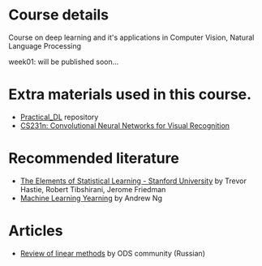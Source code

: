 # Course details

Course on deep learning and it's applications in Computer Vision, Natural Language Processing

week01: will be published soon...

# Extra materials used in this course.
 - [Practical_DL](https://github.com/yandexdataschool/Practical_DL) repository
 - [CS231n: Convolutional Neural Networks for Visual Recognition](http://cs231n.stanford.edu/syllabus.html)
  
# Recommended literature
 - [The Elements of Statistical Learning - Stanford University](https://web.stanford.edu/~hastie/ElemStatLearn//printings/ESLII_print10.pdf) by Trevor Hastie, Robert Tibshirani, Jerome Friedman
 - [Machine Learning Yearning](https://www.mlyearning.org/) by Andrew Ng
 
 
 # Articles
 - [Review of linear methods](https://habr.com/ru/company/ods/blog/323890/#1-lineynaya-regressiya) by ODS community (Russian)
